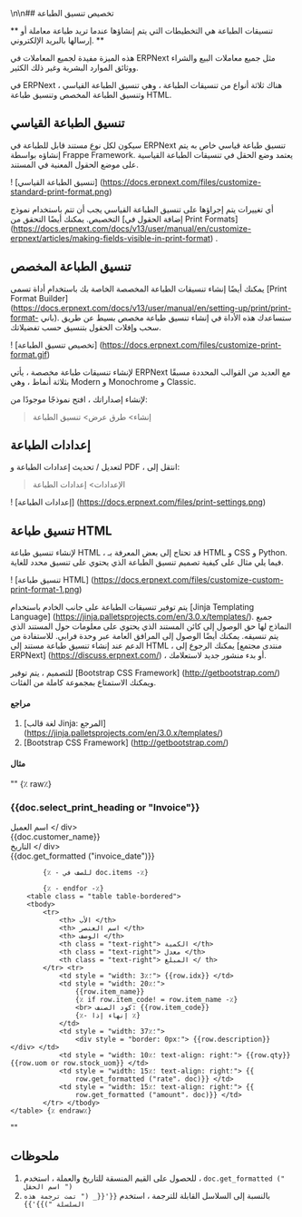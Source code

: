 \n\n## تخصيص تنسيق الطباعة

** تنسيقات الطباعة هي التخطيطات التي يتم إنشاؤها عندما تريد طباعة معاملة أو إرسالها بالبريد الإلكتروني. **

هذه الميزة مفيدة لجميع المعاملات في ERPNext مثل جميع معاملات البيع والشراء ووثائق الموارد البشرية وغير ذلك الكثير.

في ERPNext ، هناك ثلاثة أنواع من تنسيقات الطباعة ، وهي تنسيق الطباعة القياسي وتنسيق الطباعة المخصص وتنسيق طباعة HTML.

## تنسيق الطباعة القياسي

سيكون لكل نوع مستند قابل للطباعة في ERPNext تنسيق طباعة قياسي خاص به يتم إنشاؤه بواسطة Frappe Framework. يعتمد وضع الحقل في تنسيقات الطباعة القياسية على موضع الحقول المعنية في المستند.

! [تنسيق الطباعة القياسي] (https://docs.erpnext.com/files/customize-standard-print-format.png)

أي تغييرات يتم إجراؤها على تنسيق الطباعة القياسي يجب أن تتم باستخدام نموذج التخصيص. يمكنك أيضًا التحقق من [إضافة الحقول في Print Formats] (https://docs.erpnext.com/docs/v13/user/manual/en/customize-erpnext/articles/making-fields-visible-in-print-format) .

## تنسيق الطباعة المخصص

يمكنك أيضًا إنشاء تنسيقات الطباعة المخصصة الخاصة بك باستخدام أداة تسمى [Print Format Builder] (https://docs.erpnext.com/docs/v13/user/manual/en/setting-up/print/print-format- باني). ستساعدك هذه الأداة في إنشاء تنسيق طباعة مخصص بسيط عن طريق سحب وإفلات الحقول بتنسيق حسب تفضيلاتك.

! [تخصيص تنسيق الطباعة] (https://docs.erpnext.com/files/customize-print-format.gif)

لإنشاء تنسيقات طباعة مخصصة ، يأتي ERPNext مع العديد من القوالب المحددة مسبقًا بثلاثة أنماط ، وهي Modern و Monochrome و Classic.

لإنشاء إصداراتك ، افتح نموذجًا موجودًا من:

> إنشاء> طرق عرض> تنسيق الطباعة

## إعدادات الطباعة

لتعديل / تحديث إعدادات الطباعة و PDF ، انتقل إلى:

> الإعدادات> إعدادات الطباعة

! [إعدادات الطباعة] (https://docs.erpnext.com/files/print-settings.png)

## تنسيق طباعة HTML

لإنشاء تنسيق طباعة HTML ، قد تحتاج إلى بعض المعرفة بـ HTML و CSS و Python. فيما يلي مثال على كيفية تصميم تنسيق الطباعة الذي يحتوي على تنسيق محدد للغاية.

! [تنسيق طباعة HTML] (https://docs.erpnext.com/files/customize-custom-print-format-1.png)

يتم توفير تنسيقات الطباعة على جانب الخادم باستخدام [Jinja Templating Language] (https://jinja.palletsprojects.com/en/3.0.x/templates/). جميع النماذج لها حق الوصول إلى كائن المستند الذي يحتوي على معلومات حول المستند الذي يتم تنسيقه. يمكنك أيضًا الوصول إلى المرافق العامة عبر وحدة فرابي. للاستفادة من الدعم عند إنشاء تنسيق طباعة مستند إلى HTML ، يمكنك الرجوع إلى [منتدى مجتمع ERPNext] (https://discuss.erpnext.com/) ، أو بدء منشور جديد لاستعلامك.

للتصميم ، يتم توفير [Bootstrap CSS Framework] (http://getbootstrap.com/) ويمكنك الاستمتاع بمجموعة كاملة من الفئات.

#### مراجع

1. [لغة قالب Jinja: المرجع] (https://jinja.palletsprojects.com/en/3.0.x/templates/)
2. [Bootstrap CSS Framework] (http://getbootstrap.com/)

#### مثال

""
    {٪ raw٪} <h3> {{doc.select_print_heading or "Invoice"}} </h3>
    <div class = "row">
        <div class = "col-md-3 text-right"> اسم العميل </ div>
        <div class = "col-md-9"> {{doc.customer_name}} </div>
    </div>
    <div class = "row">
        <div class = "col-md-3 text-right"> التاريخ </ div>
        <div class = "col-md-9"> {{doc.get_formatted ("invoice_date")}} </div>
    </div>

            {٪ - للصف في doc.items -٪}

            {٪ - endfor -٪}
        <table class = "table table-bordered">
        <tbody>
            <tr>
                <th> الأب </th>
                <th> اسم العنصر </th>
                <th> الوصف </th>
                <th class = "text-right"> الكمية </th>
                <th class = "text-right"> معدل </th>
                <th class = "text-right"> المبلغ </ th>
            </tr> <tr>
                <td style = "width: 3٪؛"> {{row.idx}} </td>
                <td style = "width: 20٪؛">
                    {{row.item_name}}
                    {٪ if row.item_code! = row.item_name -٪}
                    <br> كود الصنف: {{row.item_code}}
                    {٪- إنهاء إذا ٪}
                </td>
                <td style = "width: 37٪؛">
                    <div style = "border: 0px؛"> {{row.description}} </div> </td>
                <td style = "width: 10٪؛ text-align: right؛"> {{row.qty}} {{row.uom or row.stock_uom}} </td>
                <td style = "width: 15٪؛ text-align: right؛"> {{
                    row.get_formatted ("rate"، doc)}} </td>
                <td style = "width: 15٪؛ text-align: right؛"> {{
                    row.get_formatted ("amount"، doc)}} </td>
            </tr> </tbody>
    </table> {٪ endraw٪}
""

## ملحوظات

1. للحصول على القيم المنسقة للتاريخ والعملة ، استخدم ، `doc.get_formatted (" اسم الحقل ")`
2. بالنسبة إلى السلاسل القابلة للترجمة ، استخدم `{{'{{_ (" تمت ترجمة هذه السلسلة ")}}'}}`